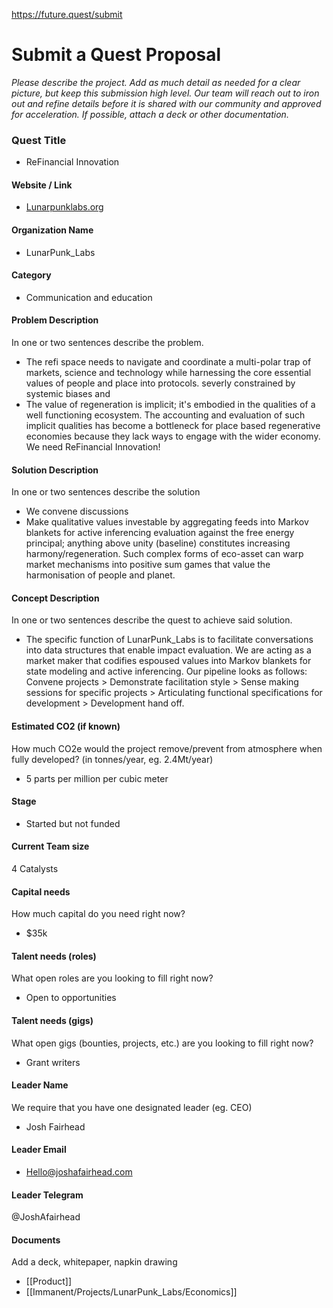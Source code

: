 https://future.quest/submit

# Submit a Quest Proposal

*Please describe the project. Add as much detail as needed for a clear picture, but keep this submission high level. Our team will reach out to iron out and refine details before it is shared with our community and approved for acceleration. If possible, attach a deck or other documentation.*

### Quest Title 
- ReFinancial Innovation

#### Website / Link
- [Lunarpunklabs.org](http://lunarpunklabs.org/)

#### Organization Name
- LunarPunk_Labs

#### Category
- Communication and education

#### Problem Description
In one or two sentences describe the problem.
- The refi space needs to navigate and coordinate a multi-polar trap of markets, science and technology while harnessing the core essential values of people and place into protocols.  severly constrained by systemic biases and 
- The value of regeneration is implicit; it's embodied in the qualities of a well functioning ecosystem. The accounting and evaluation of such implicit qualities has become a bottleneck for place based regenerative economies because they lack ways to engage with the wider economy. We need ReFinancial Innovation!

#### Solution Description
In one or two sentences describe the solution
- We convene discussions
- Make qualitative values investable by aggregating feeds into Markov blankets for active inferencing evaluation against the free energy principal; anything above unity (baseline) constitutes increasing harmony/regeneration. Such complex forms of eco-asset can warp market mechanisms into positive sum games that value the harmonisation of people and planet. 

#### Concept Description
In one or two sentences describe the quest to achieve said solution.
- The specific function of LunarPunk_Labs is to facilitate conversations into data structures that enable impact evaluation. We are acting as a market maker that codifies espoused values into Markov blankets for state modeling and active inferencing. Our pipeline looks as follows: Convene projects > Demonstrate facilitation style > Sense making sessions for specific projects > Articulating functional specifications for development > Development hand off. 

#### Estimated CO2 (if known)
How much CO2e would the project remove/prevent from atmosphere when fully developed? (in tonnes/year, eg. 2.4Mt/year)
- 5 parts per million per cubic meter

#### Stage
- Started but not funded

#### Current Team size
4 Catalysts

#### Capital needs
How much capital do you need right now?
- $35k 

#### Talent needs (roles)
What open roles are you looking to fill right now?
- Open to opportunities

#### Talent needs (gigs)
What open gigs (bounties, projects, etc.) are you looking to fill right now?
- Grant writers 

#### Leader Name
We require that you have one designated leader (eg. CEO)
- Josh Fairhead

#### Leader Email
- Hello@joshafairhead.com

#### Leader Telegram
@JoshAfairhead

#### Documents
Add a deck, whitepaper, napkin drawing
- [[Product]] 
- [[Immanent/Projects/LunarPunk_Labs/Economics]]